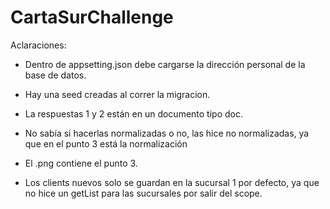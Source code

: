 # CartaSurChallenge

Aclaraciones:
- Dentro de appsetting.json debe cargarse la dirección personal de la base de datos.

- Hay una seed creadas al correr la migracion.

- La respuestas 1 y 2 están en un documento tipo doc. 
- No sabía si hacerlas normalizadas o no, las hice no normalizadas, ya que en el punto 3 está la normalización

- El .png contiene el punto 3.

- Los clients nuevos solo se guardan en la sucursal 1 por defecto, 
ya que no hice un getList para las sucursales por salir del scope.